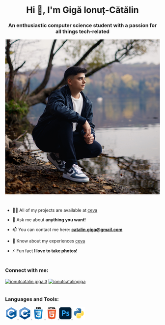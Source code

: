 <h1 align="center">Hi 👋, I'm Gigă Ionuț-Cătălin</h1>
<h3 align="center">An enthusiastic computer science student with a passion for all things tech-related</h3>
<p></p>

<p align="center">
  <img src="pic.png" alt="Description of the image">
</p>

#

- 👨‍💻 All of my projects are available at [ceva](ceva)

- 💬 Ask me about **anything you want!**

- 📫 You can contact me here: **catalin.giga@gmail.com**

- 📄 Know about my experiences [ceva](ceva)

- ⚡ Fun fact **I love to take photos!**

#

<h3 align="left">Connect with me:</h3>
<p align="left">
<a href="https://fb.com/ionutcatalin.giga.3" target="blank"><img align="center" src="https://raw.githubusercontent.com/rahuldkjain/github-profile-readme-generator/master/src/images/icons/Social/facebook.svg" alt="ionutcatalin.giga.3" height="30" width="40" /></a>
<a href="https://instagram.com/ionutcatalingiga" target="blank"><img align="center" src="https://raw.githubusercontent.com/rahuldkjain/github-profile-readme-generator/master/src/images/icons/Social/instagram.svg" alt="ionutcatalingiga" height="30" width="40" /></a>
</p>

#

<h3 align="left">Languages and Tools:</h3>
<p></p>
<p align="left"> <a href="https://www.cprogramming.com/" target="_blank" rel="noreferrer"> <img src="https://raw.githubusercontent.com/devicons/devicon/master/icons/c/c-original.svg" alt="c" width="40" height="40"/> </a> <a href="https://www.w3schools.com/cpp/" target="_blank" rel="noreferrer"> <img src="https://raw.githubusercontent.com/devicons/devicon/master/icons/cplusplus/cplusplus-original.svg" alt="cplusplus" width="40" height="40"/> </a> <a href="https://www.w3schools.com/css/" target="_blank" rel="noreferrer"> <img src="https://raw.githubusercontent.com/devicons/devicon/master/icons/css3/css3-original-wordmark.svg" alt="css3" width="40" height="40"/> </a> <a href="https://www.w3.org/html/" target="_blank" rel="noreferrer"> <img src="https://raw.githubusercontent.com/devicons/devicon/master/icons/html5/html5-original-wordmark.svg" alt="html5" width="40" height="40"/> </a> <a href="https://www.photoshop.com/en" target="_blank" rel="noreferrer"> <img src="https://raw.githubusercontent.com/devicons/devicon/master/icons/photoshop/photoshop-original.svg" alt="photoshop" width="40" height="40"/> </a> <a href="https://www.python.org" target="_blank" rel="noreferrer"> <img src="https://raw.githubusercontent.com/devicons/devicon/master/icons/python/python-original.svg" alt="python" width="40" height="40"/> </a> </p>
